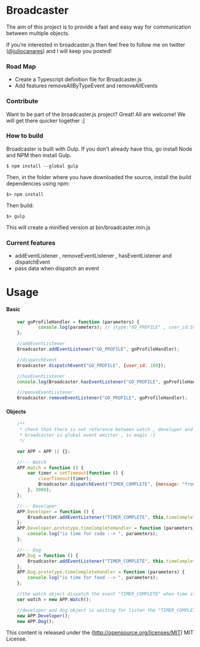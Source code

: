 Broadcaster
=============

The aim of this project is to provide a fast and easy way for communication
between multiple objects.

If you’re interested in broadcaster.js then feel free to follow me on twitter
([@juliocanares](https://twitter.com/juliocanares)) and I will keep you posted!


### Road Map ###

* Create a Typescript definition file for Broadcaster.js
* Add features removeAllByTypeEvent and removeAllEvents

### Contribute ###

Want to be part of the broadcaster.js project? Great! All are welcome! We will get there quicker together :]

### How to build ###

Broadcaster is built with Gulp. If you don't already have this, go install Node and NPM then install Gulp.

```
$ npm install --global gulp
```

Then, in the folder where you have downloaded the source, install the build dependencies using npm:

```
$> npm install
```

Then build:

```
$> gulp
```

This will create a minified version at bin/broadcaster.min.js

### Current features ###

- addEventListener , removeEventListener , hasEventListener and dispatchEvent
- pass data when dispatch an event

Usage
=============

#### Basic ####

```javascript
    var goProfileHandler = function (parameters) {
            console.log(parameters); // {type:"GO_PROFILE" , user_id:100}
    };

    //addEventListener
    Broadcaster.addEventListener("GO_PROFILE", goProfileHandler);

    //dispatchEvent
    Broadcaster.dispatchEvent("GO_PROFILE", {user_id: 100});

    //hasEventListener
    console.log(Broadcaster.hasEventListener("GO_PROFILE", goProfileHandler)); // true;

    //removeEventListener
    Broadcaster.removeEventListener("GO_PROFILE", goProfileHandler);
```

#### Objects ####

```javascript
    /**
     * check that there is not reference between watch , developer and dog objects.
     * broadcaster is global event emitter , is magic :]
     */

    var APP = APP || {};

    //--- Watch
    APP.Watch = function () {
        var timer = setTimeout(function () {
            clearTimeout(timer);
            Broadcaster.dispatchEvent("TIMER_COMPLETE", {message: "from watch"});
        }, 3000);
    };

    //--- Developer
    APP.Developer = function () {
        Broadcaster.addEventListener("TIMER_COMPLETE", this.timeCompleteHandler);
    };
    APP.Developer.prototype.timeCompleteHandler = function (parameters) {
        console.log("is time for code --> ", parameters);
    };

    //--- Dog
    APP.Dog = function () {
        Broadcaster.addEventListener("TIMER_COMPLETE", this.timeCompleteHandler);
    };
    APP.Dog.prototype.timeCompleteHandler = function (parameters) {
        console.log("is time for food --> ", parameters);
    };

    //the watch object dispatch the event "TIMER_COMPLETE" when time is completed.
    var watch = new APP.Watch();

    //developer and dog object is waiting for listen the "TIMER_COMPLETE" event
    new APP.Developer();
    new APP.Dog();
```

This content is released under the (http://opensource.org/licenses/MIT) MIT License.
